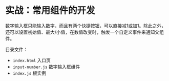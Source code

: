 ﻿# 实战：常用组件的开发 #

数字输入框只能输入数字，而且有两个快捷按钮，可以直接减1或加1。除此之外，还可以设置初始值、最大/小值，在数值改变时，触发一个自定义事件来通知父组件。

目录文件：

- `index.html` 入口页
- `input-number.js` 数字输入框组件
- `index.js` 根实例

